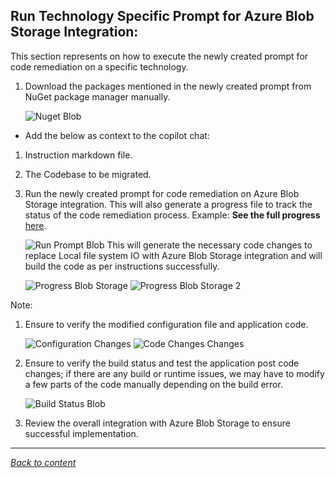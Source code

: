 ﻿## Run Technology Specific Prompt for Azure Blob Storage Integration:

This section represents on how to execute the newly created prompt for code remediation on a specific technology.



1. Download the packages mentioned in the newly created prompt from NuGet package manager manually.
    
   ![Nuget Blob](./images/nugetblob.png)

- Add the below as context to the copilot chat:

1. Instruction markdown file.
2. The Codebase to be migrated.
3. Run the newly created prompt for code remediation on Azure Blob Storage integration.
   This will also generate a progress file to track the status of the code remediation process. Example: **See the full progress** [here](./prompts/BlobStorage-Progress/progress.md).

    ![Run Prompt Blob](./images/runpromptblob.png)
This will generate the necessary code changes to replace Local file system IO with Azure Blob Storage integration and will build the code as per instructions successfully.

   ![Progress Blob Storage](./images/progressstatusblob.png)
   ![Progress Blob Storage 2](./images/progressstatusblob2.png)

Note: 
1. Ensure to verify the modified configuration file and application code.

    ![Configuration Changes](./images/configchangesblob.png)
    ![Code Changes Changes](./images/codechanges-blob.png)

2. Ensure to verify the build status and test the application post code changes; if there are any build or runtime issues, we may have to modify a few parts of the code manually depending on the build error.
   
   ![Build Status Blob](./images/buildstatusblob.png)

3. Review the overall integration with Azure Blob Storage to ensure successful implementation.

---

[*Back to content*](README.md)
